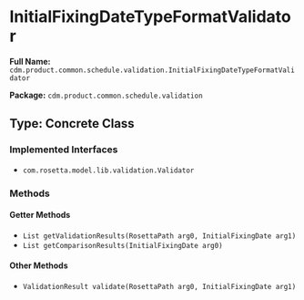 # InitialFixingDateTypeFormatValidator

**Full Name:** `cdm.product.common.schedule.validation.InitialFixingDateTypeFormatValidator`

**Package:** `cdm.product.common.schedule.validation`

## Type: Concrete Class

### Implemented Interfaces

- `com.rosetta.model.lib.validation.Validator`

### Methods

#### Getter Methods

- `List getValidationResults(RosettaPath arg0, InitialFixingDate arg1)`
- `List getComparisonResults(InitialFixingDate arg0)`

#### Other Methods

- `ValidationResult validate(RosettaPath arg0, InitialFixingDate arg1)`

